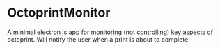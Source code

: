 # OctoprintMonitor
A minimal electron js app for monitoring (not controlling) key aspects of octoprint. Will notify the user when a print is about to complete.
